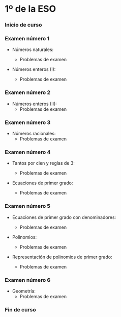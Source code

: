 # 1º de la ESO

### Inicio de curso

### Examen número 1
* Números naturales:
  + Problemas de examen

* Números enteros (I):
  + Problemas de examen

### Examen número 2
* Números enteros (II):
  + Problemas de examen

### Examen número 3
* Números racionales:
  + Problemas de examen

### Examen número 4

* Tantos por cien y reglas de 3:
  + Problemas de examen

* Ecuaciones de primer grado:
  + Problemas de examen


### Examen número 5

* Ecuaciones de primer grado con denominadores:
  + Problemas de examen

* Polinomios:
  + Problemas de examen

* Representación de polinomios de primer grado:
  + Problemas de examen


### Examen número 6

* Geometría:
  + Problemas de examen


### Fin de curso

